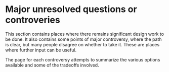 # Major unresolved questions or controveries

This section contains places where there remains significant design work to be done.
It also contains some points of major controversy, where the path is clear, but many
people disagree on whether to take it. These are places where further input can be useful.

The page for each controversy attempts to summarize the various options available and some of
the tradeoffs involved.
